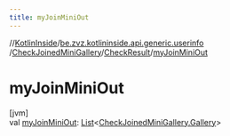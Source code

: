 ```yaml
---
title: myJoinMiniOut
---
```

//[KotlinInside](../../../../index.html)/[be.zvz.kotlininside.api.generic.userinfo](../../index.html)
/[CheckJoinedMiniGallery](../index.html)/[CheckResult](index.html)/[myJoinMiniOut](my-join-mini-out.html)

# myJoinMiniOut

[jvm]\
val [myJoinMiniOut](my-join-mini-out.html): [List](https://kotlinlang.org/api/latest/jvm/stdlib/kotlin.collections/-list/index.html)<[CheckJoinedMiniGallery.Gallery](
../-gallery/index.html)>




